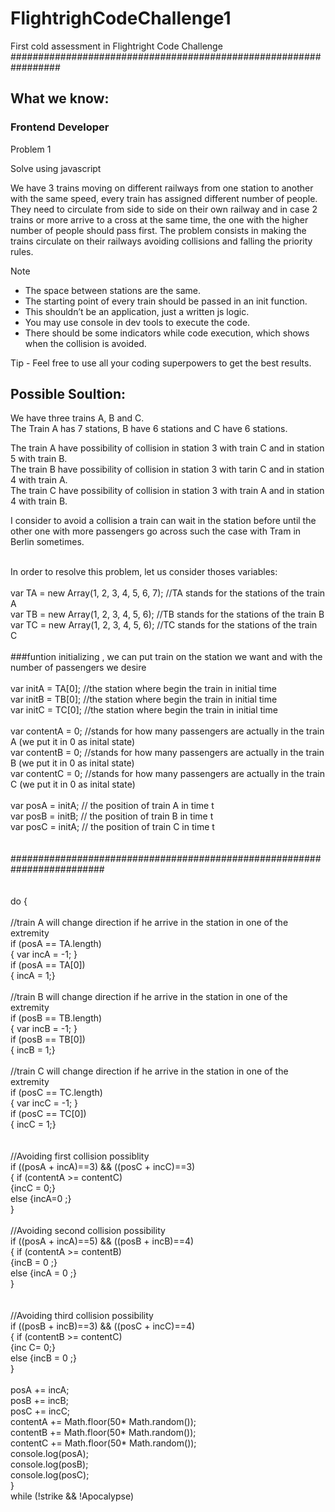 # FlightrighCodeChallenge1
First cold assessment in Flightright Code Challenge
#################################################################<br>
## What we know:

### Frontend Developer

Problem 1

Solve using javascript 

We have 3 trains moving on different railways from one station to another with the same
speed, every train has assigned different number of people. They need to circulate from
side to side on their own railway and in case 2 trains or more arrive to a cross at the
same time, the one with the higher number of people should pass first. The problem
consists in making the trains circulate on their railways avoiding collisions and falling the
priority rules. 

Note
- The space between stations are the same. 
- The starting point of every train should be passed in an init function. 
- This shouldn’t be an application, just a written js logic.
- You may use console in dev tools to execute the code.
- There should be some indicators while code execution, which shows when the
collision is avoided.

Tip - Feel free to use all your coding superpowers to get the best results. 

## Possible Soultion:

We have three trains A, B and C.<br>
The Train A has 7 stations, B have 6 stations and C have 6 stations.<br>

The train A have possibility of collision in station 3 with train C and in station 5 with train B. <br>
The train B have possibility of collision in station 3 with tarin C and in station 4 with train A. <br>
The train C have possibility of collision in station 3 with train A and in station 4 with train B.<br>

I consider to avoid a collision a train can wait in the station before until the other one with more passengers go across such the case with Tram in Berlin sometimes.<br>

<br>
In order to resolve this problem, let us consider thoses variables:<br>
<br>
var TA = new Array(1, 2, 3, 4, 5, 6, 7); //TA stands for the stations of the train A<br>
var TB = new Array(1, 2, 3, 4, 5, 6);  //TB stands for the stations of the train B<br>
var TC = new Array(1, 2, 3, 4, 5, 6);  //TC stands for the stations of the train C<br>
<br>
###funtion initializing , we can put train on the station we want and with the number of passengers we desire  <br>
<br>
var initA = TA[0]; //the station where begin the train in initial time<br>
var initB = TB[0]; //the station where begin the train in initial time<br>
var initC = TC[0]; //the station where begin the train in initial time<br>
<br>
var contentA = 0; //stands for how many passengers are actually in the train A (we put it in 0 as inital state)<br>
var contentB = 0; //stands for how many passengers are actually in the train B (we put it in 0 as inital state)<br>
var contentC = 0; //stands for how many passengers are actually in the train C (we put it in 0 as inital state)<br>
<br>
var posA = initA; // the position of train A in time t <br>
var posB = initB; // the position of train B in time t <br>
var posC = initA; // the position of train C in time t <br>
<br>
<br>
######################################################################### <br>
<br>
<br>
do {
<br>	
<br>
//train A will change direction if he arrive in the station in one of the extremity <br>
if (posA == TA.length) <br>
{ var incA = -1; }  <br>
if (posA == TA[0]) <br>
{ incA = 1;} <br>
<br>
//train B will change direction if he arrive in the station in one of the extremity <br>
if (posB == TB.length) <br>
{ var incB = -1; }  <br>
if (posB == TB[0]) <br>
{ incB = 1;} <br>
<br>
//train C will change direction if he arrive in the station in one of the extremity  <br>
if (posC == TC.length) <br>
{ var incC = -1; } <br>
if (posC == TC[0]) <br>
{ incC = 1;} <br>
<br>
<br>
//Avoiding first collision possiblity <br>
if ((posA + incA)==3) && ((posC + incC)==3) <br>
{ if (contentA >= contentC)  <br>
		{incC = 0;} <br>
else {incA=0 ;} <br>
} <br>
<br>
//Avoiding second collision possibility <br>
if ((posA + incA)==5) && ((posB + incB)==4) <br>
{ if (contentA >= contentB)  <br>
		{incB = 0 ;} <br>
else {incA = 0 ;} <br>
} <br>
<br>
<br>
//Avoiding third collision possibility <br>
if ((posB + incB)==3) && ((posC + incC)==4) <br>
{ if (contentB >= contentC)  <br>
		{inc C= 0;} <br> 
else {incB = 0 ;} <br>
} <br>
<br>
posA += incA; <br>
posB += incB; <br>
posC += incC; <br>
contentA +=  Math.floor(50* Math.random()); <br>
contentB +=  Math.floor(50* Math.random()); <br>
contentC +=  Math.floor(50* Math.random()); <br>
console.log(posA); <br>
console.log(posB); <br>
console.log(posC); <br>
} <br>
while (!strike && !Apocalypse) <br>
